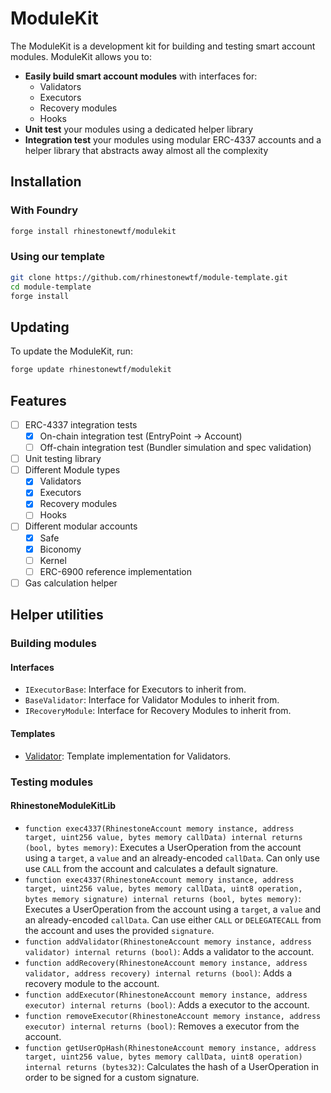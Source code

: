 # ModuleKit

The ModuleKit is a development kit for building and testing smart account modules. ModuleKit allows you to:

- **Easily build smart account modules** with interfaces for:
  - Validators
  - Executors
  - Recovery modules
  - Hooks
- **Unit test** your modules using a dedicated helper library
- **Integration test** your modules using modular ERC-4337 accounts and a helper library that abstracts away almost all the complexity

## Installation

### With Foundry

```bash
forge install rhinestonewtf/modulekit
```

### Using our template

```bash
git clone https://github.com/rhinestonewtf/module-template.git
cd module-template
forge install
```

## Updating

To update the ModuleKit, run:

```bash
forge update rhinestonewtf/modulekit
```

## Features

- [ ] ERC-4337 integration tests
  - [x] On-chain integration test (EntryPoint -> Account)
  - [ ] Off-chain integration test (Bundler simulation and spec validation)
- [ ] Unit testing library
- [ ] Different Module types
  - [x] Validators
  - [x] Executors
  - [x] Recovery modules
  - [ ] Hooks
- [ ] Different modular accounts
  - [x] Safe
  - [x] Biconomy
  - [ ] Kernel
  - [ ] ERC-6900 reference implementation
- [ ] Gas calculation helper

## Helper utilities

### Building modules

#### Interfaces

- `IExecutorBase`: Interface for Executors to inherit from.
- `BaseValidator`: Interface for Validator Modules to inherit from.
- `IRecoveryModule`: Interface for Recovery Modules to inherit from.

#### Templates

- [Validator](https://github.com/rhinestonewtf/module-template/blob/main/src/validators/ValidatorTemplate.sol): Template implementation for Validators.

### Testing modules

#### RhinestoneModuleKitLib

- `function exec4337(RhinestoneAccount memory instance, address target, uint256 value, bytes memory callData) internal returns (bool, bytes memory)`: Executes a UserOperation from the account using a `target`, a `value` and an already-encoded `callData`. Can only use use `CALL` from the account and calculates a default signature.
- `function exec4337(RhinestoneAccount memory instance, address target, uint256 value, bytes memory callData, uint8 operation, bytes memory signature) internal returns (bool, bytes memory)`: Executes a UserOperation from the account using a `target`, a `value` and an already-encoded `callData`. Can use either `CALL` or `DELEGATECALL` from the account and uses the provided `signature`.
- `function addValidator(RhinestoneAccount memory instance, address validator) internal returns (bool)`: Adds a validator to the account.
- `function addRecovery(RhinestoneAccount memory instance, address validator, address recovery) internal returns (bool)`: Adds a recovery module to the account.
- `function addExecutor(RhinestoneAccount memory instance, address executor) internal returns (bool)`: Adds a executor to the account.
- `function removeExecutor(RhinestoneAccount memory instance, address executor) internal returns (bool)`: Removes a executor from the account.
- `function getUserOpHash(RhinestoneAccount memory instance, address target, uint256 value, bytes memory callData, uint8 operation) internal returns (bytes32)`: Calculates the hash of a UserOperation in order to be signed for a custom signature.
